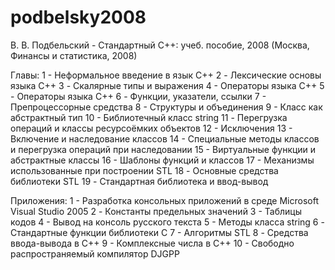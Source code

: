 # podbelsky2008
В. В. Подбельский - Стандартный C++: учеб. пособие, 2008 (Москва, Финансы и статистика, 2008) 

Главы:
1 - Неформальное введение в язык C++
2 - Лексические основы языка C++
3 - Скалярные типы и выражения
4 - Операторы языка С++
5 - Операторы языка C++
6 - Функции, указатели, ссылки
7 - Препроцессорные средства
8 - Структуры и объединения
9 - Класс как абстрактный тип
10 - Библиотечный класс string
11 - Перегрузка операций и классы ресурсоёмких объектов
12 - Исключения
13 - Включение и наследование классов
14 - Специальные методы классов и перегрузка операций при наследовании
15 - Виртуальные функции и абстрактные классы
16 - Шаблоны функций и классов
17 - Механизмы использованные при построении STL
18 - Основные средства библиотеки STL
19 - Стандартная библиотека и ввод-вывод

Приложения:
1 - Разработка консольных приложений в среде Microsoft Visual Studio 2005
2 - Константы предельных значений
3 - Таблицы кодов
4 - Вывод на консоль русского текста
5 - Методы класса string
6 - Стандартные функции библиотеки С
7 - Алгоритмы STL
8 - Средства ввода-вывода в С++
9 - Комплексные числа в С++
10 - Свободно распространяемый компилятор DJGPP
